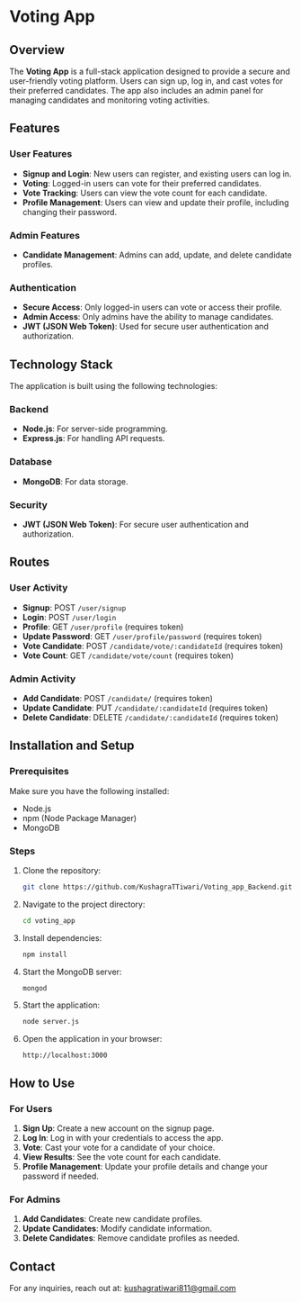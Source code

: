 # Voting App

## Overview
The **Voting App** is a full-stack application designed to provide a secure and user-friendly voting platform. Users can sign up, log in, and cast votes for their preferred candidates. The app also includes an admin panel for managing candidates and monitoring voting activities.

## Features
### User Features
- **Signup and Login**: New users can register, and existing users can log in.
- **Voting**: Logged-in users can vote for their preferred candidates.
- **Vote Tracking**: Users can view the vote count for each candidate.
- **Profile Management**: Users can view and update their profile, including changing their password.

### Admin Features
- **Candidate Management**: Admins can add, update, and delete candidate profiles.

### Authentication
- **Secure Access**: Only logged-in users can vote or access their profile.
- **Admin Access**: Only admins have the ability to manage candidates.
- **JWT (JSON Web Token)**: Used for secure user authentication and authorization.

## Technology Stack
The application is built using the following technologies:

### Backend
- **Node.js**: For server-side programming.
- **Express.js**: For handling API requests.

### Database
- **MongoDB**: For data storage.

### Security
- **JWT (JSON Web Token)**: For secure user authentication and authorization.

## Routes

### User Activity
- **Signup**: POST `/user/signup`
- **Login**: POST `/user/login`
- **Profile**: GET `/user/profile` (requires token)
- **Update Password**: GET `/user/profile/password` (requires token)
- **Vote Candidate**: POST `/candidate/vote/:candidateId` (requires token)
- **Vote Count**: GET `/candidate/vote/count` (requires token)

### Admin Activity
- **Add Candidate**: POST `/candidate/` (requires token)
- **Update Candidate**: PUT `/candidate/:candidateId` (requires token)
- **Delete Candidate**: DELETE `/candidate/:candidateId` (requires token)

## Installation and Setup

### Prerequisites
Make sure you have the following installed:
- Node.js
- npm (Node Package Manager)
- MongoDB

### Steps
1. Clone the repository:
   ```bash
   git clone https://github.com/KushagraTTiwari/Voting_app_Backend.git
   ```

2. Navigate to the project directory:
   ```bash
   cd voting_app
   ```

3. Install dependencies:
   ```bash
   npm install
   ```

5. Start the MongoDB server:
   ```bash
   mongod
   ```

6. Start the application:
   ```bash
   node server.js
   ```

7. Open the application in your browser:
   ```
   http://localhost:3000
   ```

## How to Use
### For Users
1. **Sign Up**: Create a new account on the signup page.
2. **Log In**: Log in with your credentials to access the app.
3. **Vote**: Cast your vote for a candidate of your choice.
4. **View Results**: See the vote count for each candidate.
5. **Profile Management**: Update your profile details and change your password if needed.

### For Admins
1. **Add Candidates**: Create new candidate profiles.
2. **Update Candidates**: Modify candidate information.
3. **Delete Candidates**: Remove candidate profiles as needed.



## Contact
For any inquiries, reach out at: kushagratiwari811@gmail.com


